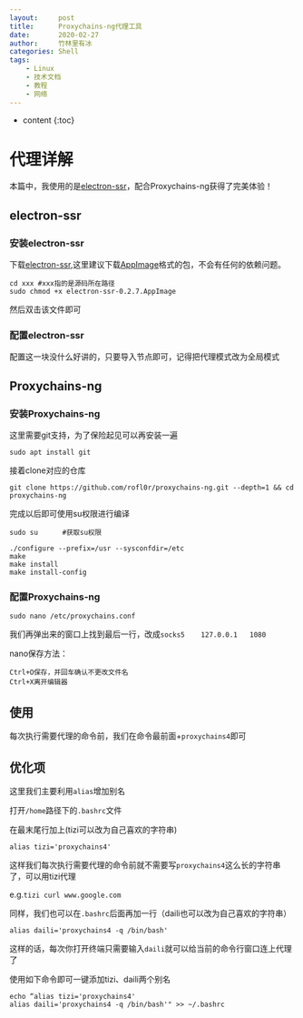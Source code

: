 ```yaml
---
layout:     post
title:      Proxychains-ng代理工具
date:       2020-02-27
author:     竹林里有冰
categories: Shell
tags:
    - Linux
    - 技术文档
    - 教程
    - 网络
---
```


* content
{:toc}

# 代理详解

本篇中，我使用的是[electron-ssr](https://github.com/shadowsocksrr/electron-ssr)，配合Proxychains-ng获得了完美体验！

## electron-ssr

### 安装electron-ssr

下载[electron-ssr](https://github.com/shadowsocksrr/electron-ssr/releases),这里建议下载[AppImage](https://github.com/shadowsocksrr/electron-ssr/releases/download/v0.2.7/electron-ssr-0.2.7.AppImage)格式的包，不会有任何的依赖问题。

```shell
cd xxx #xxx指的是源码所在路径
sudo chmod +x electron-ssr-0.2.7.AppImage
```

然后双击该文件即可

### 配置electron-ssr

配置这一块没什么好讲的，只要导入节点即可，记得把代理模式改为全局模式

## Proxychains-ng

### 安装Proxychains-ng

这里需要git支持，为了保险起见可以再安装一遍

```shell
sudo apt install git
```

接着clone对应的仓库

```shell
git clone https://github.com/rofl0r/proxychains-ng.git --depth=1 && cd proxychains-ng
```

完成以后即可使用su权限进行编译

```shell
sudo su      #获取su权限
```

```shell
./configure --prefix=/usr --sysconfdir=/etc
make 
make install
make install-config
```

### 配置Proxychains-ng

```shell
sudo nano /etc/proxychains.conf
```

我们再弹出来的窗口上找到最后一行，改成```socks5	127.0.0.1	1080```

nano保存方法：

```
Ctrl+O保存，并回车确认不更改文件名
Ctrl+X离开编辑器
```

## 使用

每次执行需要代理的命令前，我们在命令最前面+```proxychains4```即可

## 优化项

这里我们主要利用```alias```增加别名

打开```/home```路径下的```.bashrc```文件

在最末尾行加上(tizi可以改为自己喜欢的字符串)

```shell
alias tizi='proxychains4'
```

这样我们每次执行需要代理的命令前就不需要写```proxychains4```这么长的字符串了，可以用tizi代理

e.g.```tizi curl www.google.com```

同样，我们也可以在```.bashrc```后面再加一行（daili也可以改为自己喜欢的字符串）

```shell
alias daili='proxychains4 -q /bin/bash'
```

这样的话，每次你打开终端只需要输入```daili```就可以给当前的命令行窗口连上代理了

使用如下命令即可一键添加tizi、daili两个别名

```shell
echo “alias tizi='proxychains4'
alias daili='proxychains4 -q /bin/bash'" >> ~/.bashrc
```

